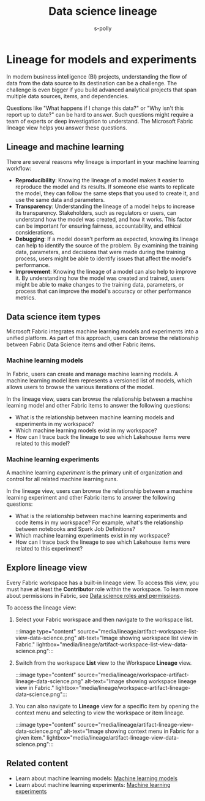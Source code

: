 ﻿---
title: Data science lineage
description: Learn how the Microsoft Fabric lineage view helps you answer questions about data changes and report updates.
ms.author: scottpolly
author: s-polly
ms.reviewer: midesa
reviewer: midesa
ms.topic: conceptual
ms.custom: 
ms.date: 01/10/2025
#customer intent: As a data analyst, I want to use the Microsoft Fabric lineage view to understand and manage machine learning models and experiments.
---

# Lineage for models and experiments

In modern business intelligence (BI) projects, understanding the flow of data from the data source to its destination can be a challenge. The challenge is even bigger if you build advanced analytical projects that span multiple data sources, items, and dependencies.

Questions like "What happens if I change this data?" or "Why isn't this report up to date?" can be hard to answer. Such questions might require a team of experts or deep investigation to understand. The Microsoft Fabric lineage view helps you answer these questions.

## Lineage and machine learning

There are several reasons why lineage is important in your machine learning workflow:

- **Reproducibility**: Knowing the lineage of a model makes it easier to reproduce the model and its results. If someone else wants to replicate the model, they can follow the same steps that you used to create it, and use the same data and parameters.
- **Transparency**: Understanding the lineage of a model helps to increase its transparency. Stakeholders, such as regulators or users, can understand how the model was created, and how it works. This factor can be important for ensuring fairness, accountability, and ethical considerations.
- **Debugging**: If a model doesn't perform as expected, knowing its lineage can help to identify the source of the problem. By examining the training data, parameters, and decisions that were made during the training process, users might be able to identify issues that affect the model's performance.
- **Improvement**: Knowing the lineage of a model can also help to improve it. By understanding how the model was created and trained, users might be able to make changes to the training data, parameters, or process that can improve the model's accuracy or other performance metrics.

## Data science item types

Microsoft Fabric integrates machine learning models and experiments into a unified platform. As part of this approach, users can browse the relationship between Fabric Data Science items and other Fabric items.

### Machine learning models

In  Fabric, users can create and manage machine learning models. A machine learning model item represents a versioned list of models, which allows users to browse the various iterations of the model.

In the lineage view, users can browse the relationship between a machine learning model and other Fabric items to answer the following questions:

- What is the relationship between machine learning models and experiments in my workspace?
- Which machine learning models exist in my workspace?
- How can I trace back the lineage to see which Lakehouse items were related to this model?

### Machine learning experiments

A machine learning *experiment* is the primary unit of organization and control for all related machine learning runs.

In the lineage view, users can browse the relationship between a machine learning experiment and other Fabric items to answer the following questions:

- What is the relationship between machine learning experiments and code items in my workspace? For example, what's the relationship between notebooks and Spark Job Definitions?
- Which machine learning experiments exist in my workspace?
- How can I trace back the lineage to see which Lakehouse items were related to this experiment?

## Explore lineage view

Every Fabric workspace has a built-in lineage view. To access this view, you must have at least the **Contributor** role within the workspace. To learn more about permissions in Fabric, see [Data science roles and permissions](../data-science/models-experiments-rbac.md).

To access the lineage view:

1. Select your Fabric workspace and then navigate to the workspace list.

   :::image type="content" source="media/lineage/artifact-workspace-list-view-data-science.png" alt-text="Image showing workspace list view in Fabric." lightbox="media/lineage/artifact-workspace-list-view-data-science.png":::

2. Switch from the workspace **List** view to the Workspace **Lineage** view.

   :::image type="content" source="media/lineage/workspace-artifact-lineage-data-science.png" alt-text="Image showing workspace lineage view in Fabric." lightbox="media/lineage/workspace-artifact-lineage-data-science.png":::

3. You can also navigate to **Lineage** view for a specific item by opening the context menu and selecting to view the workspace or item lineage.

   :::image type="content" source="media/lineage/artifact-lineage-view-data-science.png" alt-text="Image showing context menu in Fabric for a given item." lightbox="media/lineage/artifact-lineage-view-data-science.png":::

## Related content

- Learn about machine learning models: [Machine learning models](./machine-learning-model.md)
- Learn about machine learning experiments: [Machine learning experiments](./machine-learning-experiment.md)
